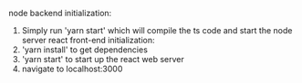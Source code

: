 node backend initialization:
1. Simply run 'yarn start' which will compile the ts code and start the node server
react front-end initialization:
1. 'yarn install' to get dependencies
2. 'yarn start' to start up the react web server
3. navigate to localhost:3000